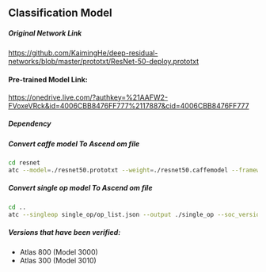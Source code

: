 ## Classification Model

##### Original Network Link

https://github.com/KaimingHe/deep-residual-networks/blob/master/prototxt/ResNet-50-deploy.prototxt

#### Pre-trained Model Link:

https://onedrive.live.com/?authkey=%21AAFW2-FVoxeVRck&id=4006CBB8476FF777%2117887&cid=4006CBB8476FF777

##### Dependency

##### Convert caffe model To Ascend om file

```bash
cd resnet
atc --model=./resnet50.prototxt --weight=./resnet50.caffemodel --framework=0 --output=./resnet50_aipp --soc_version=Ascend310 --insert_op_conf=./aipp_resnet50.cfg
```

##### Convert single op model To Ascend om file

```bash
cd ..
atc --singleop single_op/op_list.json --output ./single_op --soc_version=Ascend310
```


##### Versions that have been verified: 

- Atlas 800 (Model 3000)
- Atlas 300 (Model 3010)